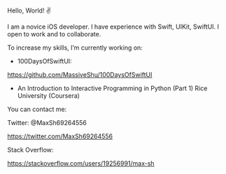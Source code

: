 Hello, World! ✌️

I am a novice iOS developer.
I have experience with Swift, UIKit, SwiftUI. I open to work and to collaborate.

To increase my skills, I’m currently working on: 
* 100DaysOfSwiftUI: 

https://github.com/MassiveShu/100DaysOfSwiftUI

* An Introduction to Interactive Programming in Python (Part 1)
Rice University (Coursera)

You can contact me: 

Twitter: @MaxSh69264556

https://twitter.com/MaxSh69264556

Stack Overflow:

https://stackoverflow.com/users/19256991/max-sh
